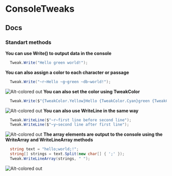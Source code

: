 # ConsoleTweaks
## Docs
### Standart methods
**You can use Write() to output data in the console**
```c#
  Tweak.Write("Hello green world!");
```
**You can also assign a color to each character or passage**
```c#
  Tweak.Write("~r~Hello ~g~green ~db~world!");
```
![Alt-colored out](https://sun9-24.userapi.com/impg/8xecKOzTmKUyKUruOfOODpPmg1f2-pCGJ6IkCw/zdzq6Ja6ZLg.jpg?size=961x485&quality=96&proxy=1&sign=12c5220b07136c4b8948445942dd483c&type=album "Орк")
**You can also set the color using TweakColor**
```c#
  Tweak.Write($"{TweakColor.Yellow}Hello {TweakColor.Cyan}green {TweakColor.Magenta}world!");
```
![Alt-colored out](https://sun9-23.userapi.com/impg/5qtNrB0wKYPYvUmaeo-otREJBR74kDICWLUMsQ/RzC3Yv59hCQ.jpg?size=953x470&quality=96&proxy=1&sign=2c4b512d91dfab060a3ee3a99d08bf47&type=album "Орк")
**You can also use WriteLine in the same way**
```c#
  Tweak.WriteLine($"~r~first line before second line");
  Tweak.WriteLine($"~y~second line after first line");
```
![Alt-colored out](https://sun9-67.userapi.com/impg/_1J-MEs0EPyqohdQnmfgZYUgDxENpwO6Sh1e1Q/O083_u5zuyA.jpg?size=955x477&quality=96&proxy=1&sign=7a8a68c34abeb6ea03a549b207c8f5cd&type=album "Орк")
**The array elements are output to the console using the WriteArray and WriteLineArray methods**
```c#
  string text = "hello;world;!";
  string[] strings = text.Split(new char[] { ';' });
  Tweak.WriteLineArray(strings, " ");
```
![Alt-colored out](https://sun9-14.userapi.com/impg/qSwNzEyVPPpsWfT-rloyyk_fy6iGdH-SwjL4oA/Qw41Y-6XKic.jpg?size=950x471&quality=96&proxy=1&sign=5920148e23d86d6cbc5fc7b8eb4d916c&type=album "Орк")
